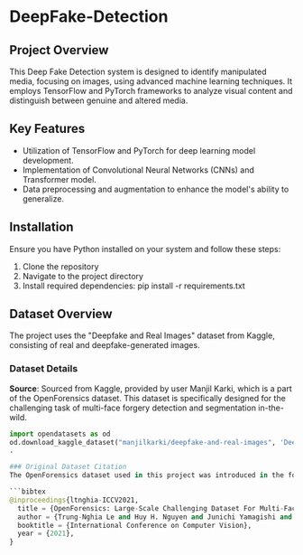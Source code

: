 # DeepFake-Detection

## Project Overview
This Deep Fake Detection system is designed to identify manipulated media, focusing on images, using advanced machine learning techniques. It employs TensorFlow and PyTorch frameworks to analyze visual content and distinguish between genuine and altered media.

## Key Features
- Utilization of TensorFlow and PyTorch for deep learning model development.
- Implementation of Convolutional Neural Networks (CNNs) and Transformer model.
- Data preprocessing and augmentation to enhance the model's ability to generalize.

## Installation
Ensure you have Python installed on your system and follow these steps:

1. Clone the repository
2. Navigate to the project directory
3. Install required dependencies: pip install -r requirements.txt


## Dataset Overview
The project uses the "Deepfake and Real Images" dataset from Kaggle, consisting of real and deepfake-generated images.

### Dataset Details
**Source**: Sourced from Kaggle, provided by user Manjil Karki, which is a part of the OpenForensics dataset. This dataset is specifically designed for the challenging task of multi-face forgery detection and segmentation in-the-wild.

```python
import opendatasets as od
od.download_kaggle_dataset("manjilkarki/deepfake-and-real-images", 'DeepfakeDetection')
.

### Original Dataset Citation
The OpenForensics dataset used in this project was introduced in the following research paper:

```bibtex
@inproceedings{ltnghia-ICCV2021,
  title = {OpenForensics: Large-Scale Challenging Dataset For Multi-Face Forgery Detection And Segmentation In-The-Wild},
  author = {Trung-Nghia Le and Huy H. Nguyen and Junichi Yamagishi and Isao Echizen},
  booktitle = {International Conference on Computer Vision},
  year = {2021},
}







